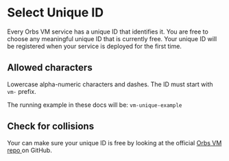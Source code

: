 # Select Unique ID

Every Orbs VM service has a unique ID that identifies it. You are free to choose any meaningful unique ID that is currently free. Your unique ID will be registered when your service is deployed for the first time.

## Allowed characters

Lowercase alpha-numeric characters and dashes. The ID must start with `vm-` prefix.

The running example in these docs will be: `vm-unique-example`

## Check for collisions

Your can make sure your unique ID is free by looking at the official [Orbs VM repo ](https://github.com/orbs-network/mainnet-deployment/blob/main/mainnet.json)on GitHub.
